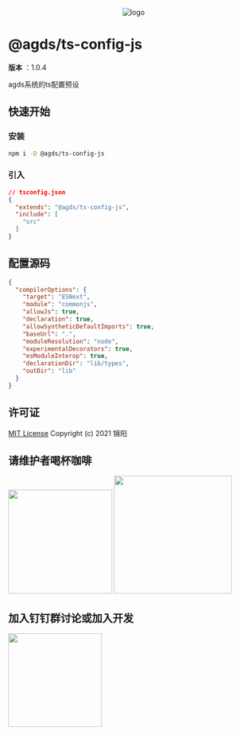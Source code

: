 <p align="center">
    <img src="https://gitee.com/agile-development-system/agds-doc-preset/raw/master/lib/docs/logos/light/1.png" alt="logo">
</p>

# @agds/ts-config-js

**版本** ：1.0.4

agds系统的ts配置预设

## 快速开始

### 安装

```bash
npm i -D @agds/ts-config-js
```



### 引入
```json
// tsconfig.json
{
  "extends": "@agds/ts-config-js",
  "include": [
    "src"
  ]
}
```





<a name="source"></a>

## 配置源码

```json
{
  "compilerOptions": {
    "target": "ESNext",
    "module": "commonjs",
    "allowJs": true,
    "declaration": true,
    "allowSyntheticDefaultImports": true,
    "baseUrl": ".",
    "moduleResolution": "node",
    "experimentalDecorators": true,
    "esModuleInterop": true,
    "declarationDir": "lib/types",
    "outDir": "lib"
  }
}
```




<a name="license"></a>

## 许可证

[MIT License](https://gitee.com/agile-development-system/ts-config-js/blob/master/LICENSE)
Copyright (c) 2021 锦阳



<a name="donate"></a>

## 请维护者喝杯咖啡

<img src="https://gitee.com/agile-development-system/agds-doc-preset/raw/master/lib/docs/qrcode/alipay.jpeg" width="209px" >
<img src="https://gitee.com/agile-development-system/agds-doc-preset/raw/master/lib/docs/qrcode/wechatpay.jpeg" width="237px" >




<a name="dingtalk"></a>

## 加入钉钉群讨论或加入开发

<img src="https://gitee.com/agile-development-system/agds-doc-preset/raw/master/lib/docs/qrcode/dingtalk.jpeg" width="188px" >


